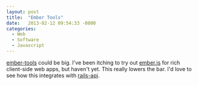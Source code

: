 ```yaml
---
layout: post
title:  "Ember Tools"
date:   2013-02-12 09:54:33 -0800
categories:
  - Web
  - Software
  - Javascript
---
```


 [ember-tools](https://github.com/rpflorence/ember-tools)  could be big. I've been itching to try out  [ember.js](http://emberjs.com)  for rich client-side web apps, but haven't yet. This really lowers the bar. I'd love to see how this integrates with  [rails-api](https://github.com/rails-api/rails-api).
